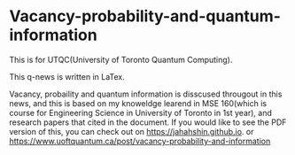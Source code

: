 # Vacancy-probability-and-quantum-information

This is for UTQC(University of Toronto Quantum Computing).

This q-news is written in LaTex. 

Vacancy, probaility and quantum information is disscused througout in this news, and this is based on my knoweldge learend in MSE 160(which is course for Engineering Science in University of Toronto in 1st year), and research papers that cited in the document.
If you would like to see the PDF version of this, you can check out on https://jahahshin.github.io. 
or https://www.uoftquantum.ca/post/vacancy-probability-and-information 

